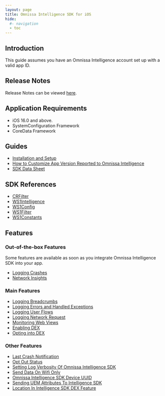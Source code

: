 ```yaml
---
layout: page
title: Omnissa Intelligence SDK for iOS
hide:
  #- navigation
  - toc
---
```


## Introduction

This guide assumes you have an Omnissa Intelligence account set up with a valid app ID.

## Release Notes

Release Notes can be viewed [here](release-notes.md).

## Application Requirements

- iOS 16.0 and above.
- SystemConfiguration Framework
- CoreData Framework

## Guides

- [Installation and Setup](install-ios.md)
- [How to Customize App Version Reported to Omnissa Intelligence](ios-custom-version.md)
- [SDK Data Sheet](https://docs.omnissa.com/bundle/WS1Intelligence/page/IntelExpMngtDefMobileIntelligenceSDK.html)

## SDK References

- [CRFilter](crfilter.md)
- [WS1Intelligence](ws1intelligence.md)
- [WS1Config](ws1config.md)
- [WS1Filter](ws1filter.md)
- [WS1Constants](ws1constants.md)

## Features

### Out-of-the-box Features

Some features are available as soon as you integrate Omnissa Intelligence SDK into your app.

- [Logging Crashes](ios-crash.md)
- [Network Insights](ios-apm.md)

### Main Features

- [Logging Breadcrumbs](ws1intelligence.md#logging-breadcrumbs)
- [Logging Errors and Handled Exceptions](ws1intelligence.md#logging-errors-and-handled-exceptions)
- [Logging User Flows](ws1intelligence.md#logging-user-flows)
- [Logging Network Request](ws1intelligence.md#logging-network-request)
- [Monitoring Web Views](ws1config.md#monitoring-web-views)
- [Enabling DEX](ws1config.md#dex-configuration)
- [Opting into DEX](ios-dex-opt-in.md#opting-into-dex)

### Other Features

- [Last Crash Notification](ws1constants.md#last-crash-notification)
- [Opt Out Status](ws1intelligence.md#opt-out-status)
- [Setting Log Verbosity Of Omnissa Intelligence SDK](ws1intelligence.md#setting-log-verbosity-of-workspace-one-intelligence-sdk)
- [Send Data On Wifi Only](ws1config.md#send-data-on-wifi-only)
- [Omnissa Intelligence SDK Device UUID](ws1intelligence.md#workspace-one-intelligence-sdk-device-uuid)
- [Sending UEM Attributes To Intelligence SDK](ios-integrate-ws1sdk.md)
- [Location In Intelligence SDK DEX Feature](ios-dex-location.md)
